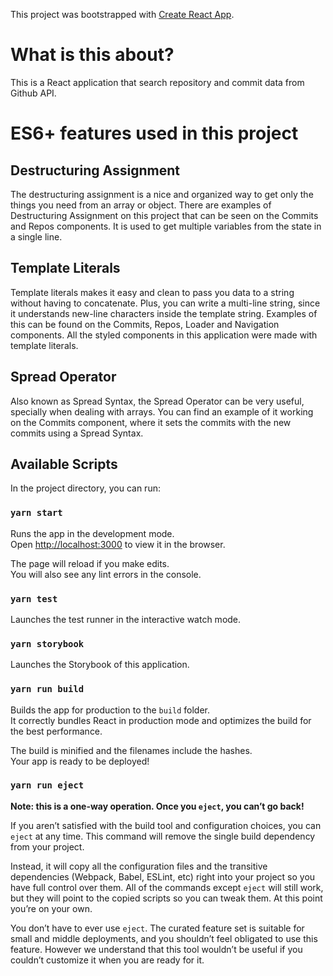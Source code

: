 This project was bootstrapped with [Create React App](https://github.com/facebook/create-react-app).

# What is this about?

This is a React application that search repository and commit data from Github API.

# ES6+ features used in this project

## Destructuring Assignment
The destructuring assignment is a nice and organized way to get only the things you need from an array or object. There are examples of Destructuring Assignment on this project that can be seen on the Commits and Repos components. It is used to get multiple variables from the state in a single line.

## Template Literals
Template literals makes it easy and clean to pass you data to a string without having to concatenate. Plus, you can write a multi-line string, since it understands new-line characters inside the template string. Examples of this can be found on the Commits, Repos, Loader and Navigation components. All the styled components in this application were made with template literals.

## Spread Operator
Also known as Spread Syntax, the Spread Operator can be very useful, specially when dealing with arrays. You can find an example of it working on the Commits component, where it sets the commits with the new commits using a Spread Syntax.

## Available Scripts

In the project directory, you can run:

### `yarn start`

Runs the app in the development mode.<br>
Open [http://localhost:3000](http://localhost:3000) to view it in the browser.

The page will reload if you make edits.<br>
You will also see any lint errors in the console.

### `yarn test`

Launches the test runner in the interactive watch mode.<br>

### `yarn storybook`

Launches the Storybook of this application.<br>

### `yarn run build`

Builds the app for production to the `build` folder.<br>
It correctly bundles React in production mode and optimizes the build for the best performance.

The build is minified and the filenames include the hashes.<br>
Your app is ready to be deployed!

### `yarn run eject`

**Note: this is a one-way operation. Once you `eject`, you can’t go back!**

If you aren’t satisfied with the build tool and configuration choices, you can `eject` at any time. This command will remove the single build dependency from your project.

Instead, it will copy all the configuration files and the transitive dependencies (Webpack, Babel, ESLint, etc) right into your project so you have full control over them. All of the commands except `eject` will still work, but they will point to the copied scripts so you can tweak them. At this point you’re on your own.

You don’t have to ever use `eject`. The curated feature set is suitable for small and middle deployments, and you shouldn’t feel obligated to use this feature. However we understand that this tool wouldn’t be useful if you couldn’t customize it when you are ready for it.